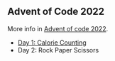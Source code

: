 ## Advent of Code 2022

More info in [Advent of code 2022](https://adventofcode.com/2022).

- [Day 1: Calorie Counting](./day01/day_01.ipynb)
- Day 2: Rock Paper Scissors

